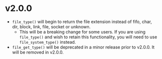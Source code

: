 # v2.0.0

- `file_type()` will begin to return the file extension instead of fifo, char, dir, block, link, file, socket or unknown.
    - This will be a breaking change for some users. If you are using `file_type()` and wish to retain this functionality, you will need to use `file_system_type()`
      instead.
- `file_get_type()` will be deprecated in a minor release prior to v2.0.0. It will be removed in v2.0.0.